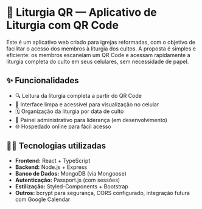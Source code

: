 # 📱 Liturgia QR — Aplicativo de Liturgia com QR Code

Este é um aplicativo web criado para igrejas reformadas, com o objetivo de facilitar o acesso dos membros à liturgia dos cultos. A proposta é simples e eficiente: os membros escaneiam um QR Code e acessam rapidamente a liturgia completa do culto em seus celulares, sem necessidade de papel.

## ✨ Funcionalidades

- 🔍 Leitura da liturgia completa a partir do QR Code
- 📄 Interface limpa e acessível para visualização no celular
- 🗓️ Organização da liturgia por data de culto
- 🔐 Painel administrativo para liderança (em desenvolvimento)
- 🌐 Hospedado online para fácil acesso

## 🧑‍💻 Tecnologias utilizadas

- **Frontend:** React + TypeScript
- **Backend:** Node.js + Express
- **Banco de Dados:** MongoDB (via Mongoose)
- **Autenticação:** Passport.js (com sessões)
- **Estilização:** Styled-Components + Bootstrap
- **Outros:** bcrypt para segurança, CORS configurado, integração futura com Google Calendar
